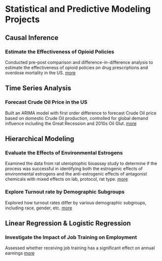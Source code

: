 # Statistical and Predictive Modeling Projects
## Causal Inference 
### Estimate the Effectiveness of Opioid Policies 
Conducted pre-post comparison and difference-in-difference analysis to estimate the effectiveness of opioid policies on drug prescriptions and overdose mortality in the US.
[more](https://github.com/zyzoe/estimating-impact-of-opioids-2020-team-blue)


## Time Series Analysis 
### Forecast Crude Oil Price in the US 
Built an ARIMA model with first order difference to forecast Crude Oil price based on domestic Crude Oil production, controlled for global demand influence including the Great Recession and 2010s Oil Glut. 
[more](https://github.com/zyzoe/Forecasting-Crude-Oil-Price-in-United-States)


## Hierarchical Modeling 
### Evaluate the Effects of Environmental Estrogens
Examined the data from rat uteroptophic bioassay study to determine if the process was successful in identifying both the estrogenic effects of environmental estrogens and the anti-estrogenic effects of antagonist chemicals with mixed effects on lab, protocol, rat type. 
[more](https://github.com/zyzoe/Estrogen-Bioassay-and-Voting-in-NC-with-Hierarchy-model)

### Explore Turnout rate by Demographic Subgroups 
Explored how turnout rates differ by various demographic subgroups, including race, gender, etc. 
[more](https://github.com/zyzoe/Estrogen-Bioassay-and-Voting-in-NC-with-Hierarchy-model)

## Linear Regression & Logistic Regression 
### Investigate the Impact of Job Training on Employment
Assessed whether receiving job training has a significant effect on annual earnings
[more](https://github.com/zyzoe/Statistical-Analysis-for-Understanding-Job-Training-and-Wage)

